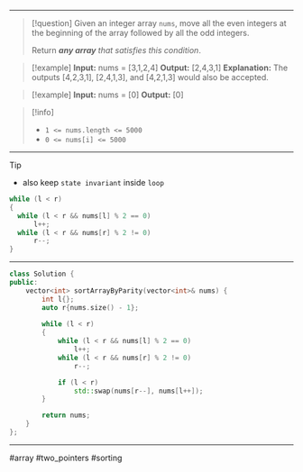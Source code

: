 ___

> [!question] 
> Given an integer array `nums`, move all the even integers at the beginning of the array followed by all the odd integers.
> 
> Return _**any array** that satisfies this condition_. 

> [!example] 
> **Input:** nums = [3,1,2,4]
**Output:** [2,4,3,1]
**Explanation:** The outputs [4,2,3,1], [2,4,1,3], and [4,2,1,3] would also be accepted. 

> [!example] 
> **Input:** nums = [0]
**Output:** [0] 

> [!info] 
> - `1 <= nums.length <= 5000`
> - `0 <= nums[i] <= 5000` 

___

> [!tip] 
> - also keep `state invariant` inside  `loop`
> ```cpp
> while (l < r)
> {
> 	while (l < r && nums[l] % 2 == 0)
> 		l++;
> 	while (l < r && nums[r] % 2 != 0)
> 		r--;
> }
> ```

___

```cpp
class Solution {
public:
    vector<int> sortArrayByParity(vector<int>& nums) {
        int l{};
        auto r{nums.size() - 1};
        
        while (l < r) 
        {
            while (l < r && nums[l] % 2 == 0)
                l++;
            while (l < r && nums[r] % 2 != 0)
                r--;

            if (l < r)
                std::swap(nums[r--], nums[l++]);
        }

        return nums;
    }
};
```

___

#array #two_pointers #sorting 